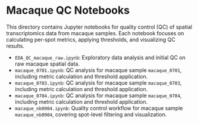 # Macaque QC Notebooks

This directory contains Jupyter notebooks for quality control (QC) of spatial transcriptomics data from macaque samples. Each notebook focuses on calculating per-spot metrics, applying thresholds, and visualizing QC results.

- `EDA_QC_macaque_raw.ipynb`: Exploratory data analysis and initial QC on raw macaque spatial data.
- `macaque_0701.ipynb`: QC analysis for macaque sample `macaque_0701`, including metric calculation and threshold application.
- `macaque_0703.ipynb`: QC analysis for macaque sample `macaque_0703`, including metric calculation and threshold application.
- `macaque_0704.ipynb`: QC analysis for macaque sample `macaque_0704`, including metric calculation and threshold application.
- `macaque_nb0904.ipynb`: Quality control workflow for macaque sample `macaque_nb0904`, covering spot-level filtering and visualization.
